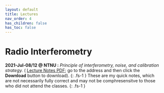 ```yaml
---
layout: default
title: Lectures
nav_order: 4
has_children: false
has_toc: false
---
```


# Radio Interferometry

**2021-Jul-08/12 @ NTNU :** *Principle of interferometry, noise, and calibration strategy.* ( [Lecture Notes PDF](https://github.com/baobabyoo/baobabyoo.github.io/blob/main/pages/files/lecture_notes/2022/Radio_interferometry_2022Jul.pdf); go to the address and then click the **Download** button to download). {: .fs-1 }
    These are my quick notes, which are not necessarily fully correct and may not be comphresensitve to those who did not attend the classes.
    {: .fs-1 }
